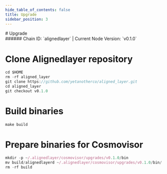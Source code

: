 ```yaml
---
hide_table_of_contents: false
title: Upgrade
sidebar_position: 3
---
```


<div class="h1-with-icon icon-alignedlayer">
# Upgrade
</div>
###### Chain ID: `alignedlayer` | Current Node Version: `v0.1.0`


# Clone Alignedlayer repository
```js
cd $HOME
rm -rf aligned_layer
git clone https://github.com/yetanotherco/aligned_layer.git
cd aligned_layer
git checkout v0.1.0
 ```

# Build binaries
```js
make build
 ```

# Prepare binaries for Cosmovisor
```js
mkdir -p ~/.alignedlayer/cosmovisor/upgrades/v0.1.0/bin
mv build/alignedlayerd ~/.alignedlayer/cosmovisor/upgrades/v0.1.0/bin/
rm -rf build
```